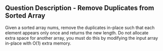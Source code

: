 ## Question Description - Remove Duplicates from Sorted Array

Given a sorted array nums, remove the duplicates in-place such that each element appears only once and returns the new length. Do not allocate extra space for another array, you must do this by modifying the input array in-place with O(1) extra memory.